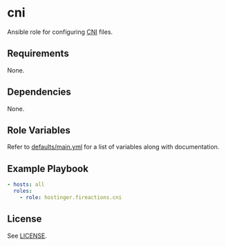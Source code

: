 # cni

Ansible role for configuring [CNI](https://github.com/containernetworking/cni) files.

## Requirements

None.

## Dependencies

None.

## Role Variables

Refer to [defaults/main.yml](defaults/main.yml) for a list of variables along with documentation.

## Example Playbook

```yaml
- hosts: all
  roles:
    - role: hostinger.fireactions.cni
```

## License

See [LICENSE](LICENSE).
